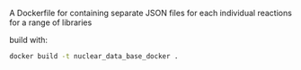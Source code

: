 
A Dockerfile for containing separate JSON files for each individual reactions for a range of libraries

build with:


```bash
docker build -t nuclear_data_base_docker .
```
